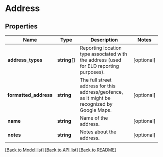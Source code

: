 # Address

## Properties
Name | Type | Description | Notes
------------ | ------------- | ------------- | -------------
**address_types** | **string[]** | Reporting location type associated with the address (used for ELD reporting purposes). | [optional] 
**formatted_address** | **string** | The full street address for this address/geofence, as it might be recognized by Google Maps. | [optional] 
**name** | **string** | Name of the address. | [optional] 
**notes** | **string** | Notes about the address. | [optional] 

[[Back to Model list]](../../README.md#documentation-for-models) [[Back to API list]](../../README.md#documentation-for-api-endpoints) [[Back to README]](../../README.md)

